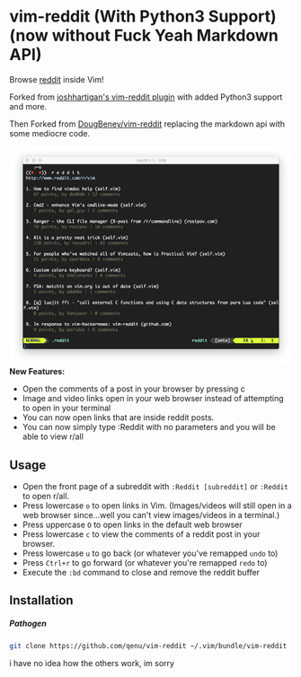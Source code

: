 # vim-reddit (With Python3 Support) (now without Fuck Yeah Markdown API)

Browse [reddit](https://www.reddit.com/) inside Vim!

Forked from [joshhartigan's vim-reddit plugin](https://github.com/joshhartigan/vim-reddit) with added Python3 support and more. 

Then Forked from [DougBeney/vim-reddit](https://github.com/DougBeney/vim-reddit) replacing the markdown api with some mediocre code.

![subreddit home](https://raw.githubusercontent.com/mnpk/vim-reddit/master/vim-reddit-home.png)
**New Features:**

- Open the comments of a post in your browser by pressing c
- Image and video links open in your web browser instead of attempting to open in your terminal
- You can now open links that are inside reddit posts.
- You can now simply type :Reddit with no parameters and you will be able to view r/all


## Usage

* Open the front page of a subreddit with `:Reddit [subreddit]` or `:Reddit` to open r/all.
* Press lowercase `o` to open links in Vim. (Images/videos will still open in a web browser since...well you can't view images/videos in a terminal.)
* Press uppercase `O` to open links in the default web browser
* Press lowercase `c` to view the comments of a reddit post in your browser.
* Press lowercase `u` to go back (or whatever you've remapped `undo` to)
* Press `Ctrl+r` to go forward (or whatever you're remapped `redo` to)
* Execute the `:bd` command to close and remove the reddit buffer

## Installation

##### Pathogen

```bash
git clone https://github.com/qenu/vim-reddit ~/.vim/bundle/vim-reddit
```

i have no idea how the others work, im sorry 
